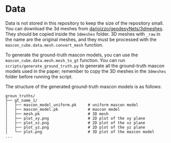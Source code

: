 # Data

Data is not stored in this repository to keep the size of the repository small.
You can download the 3d meshes from [darioizzo/geodesyNets/3dmeshes](https://github.com/darioizzo/geodesyNets/tree/1edbb64d1e8e355e124a41eac27a14d7c5c5d881/3dmeshes). They should be copied inside the `3dmeshes` folder.
3D meshes with `_raw` in the name are the original meshes, and they must be processed with the `mascon_cube.data.mesh.convert_mesh` function.

To generate the ground-truth mascon models, you can use the `mascon_cube.data.mesh.mesh_to_gt` function.
You can run `scripts/generate_ground_truth.py` to generate all the ground-truth mascon models used in the paper; remember to copy the 3D meshes in the `3dmeshes` folder before running the script.

The structure of the generated ground-truth mascon models is as follows:

```
groun_truths/
├── gt_name_1/
│   ├── mascon_model_uniform.pk     # uniform mascon model
│   ├── mascon_model.pk             # mascon model
│   ├── mesh.pk                     # 3D mesh
│   ├── plot_xy.png                 # 2D plot of the xy plane   
│   ├── plot_xz.png                 # 2D plot of the xz plane    
│   ├── plot_yz.png                 # 2D plot of the yz plane
│   └── plot.png                    # 3D plot of the mascon model
...
```